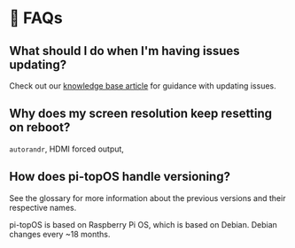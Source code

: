 # 🙋 FAQs

## What should I do when I'm having issues updating?
Check out our [knowledge base article](https://knowledgebase.pi-top.com/knowledge/error-updating-sirius) for guidance with updating issues.

## Why does my screen resolution keep resetting on reboot?
`autorandr`, HDMI forced output, 

## How does pi-topOS handle versioning?
See the glossary for more information about the previous versions and their respective names.

pi-topOS is based on Raspberry Pi OS, which is based on Debian. Debian changes every \~18 months.
